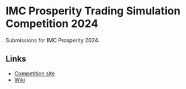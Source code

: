 # IMC Prosperity Trading Simulation Competition 2024

Submissions for IMC Prosperity 2024.

## Links

- [Competition site](https://prosperity.imc.com/archipelago)
- [Wiki](https://imc-prosperity.notion.site/Writing-an-Algorithm-in-Python-658e233a26e24510bfccf0b1df647858#020cacb1ee8247a9992b611d6db3fb13)
